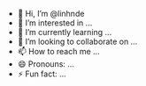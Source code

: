 - 👋 Hi, I’m @linhnde
- 👀 I’m interested in ...
- 🌱 I’m currently learning ...
- 💞️ I’m looking to collaborate on ...
- 📫 How to reach me ...
- 😄 Pronouns: ...
- ⚡ Fun fact: ...

<!---
linhnde/linhnde is a ✨ special ✨ repository because its `README.md` (this file) appears on your GitHub profile.
You can click the Preview link to take a look at your changes.
--->
